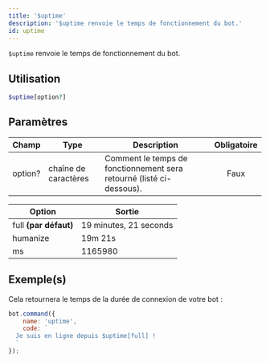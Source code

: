 ```yaml
---
title: '$uptime'
description: '$uptime renvoie le temps de fonctionnement du bot.'
id: uptime
---
```


`$uptime` renvoie le temps de fonctionnement du bot.

## Utilisation

```php
$uptime[option?]
```

## Paramètres

| Champ   | Type                 | Description                                                          | Obligatoire |
| ------- | -------------------- | -------------------------------------------------------------------- |:-----------:|
| option? | chaîne de caractères | Comment le temps de fonctionnement sera retourné (listé ci-dessous). |    Faux     |

| Option                | Sortie                 |
| --------------------- | ---------------------- |
| full **(par défaut)** | 19 minutes, 21 seconds |
| humanize              | 19m 21s                |
| ms                    | 1165980                |

## Exemple(s)

Cela retournera le temps de la durée de connexion de votre bot :

```javascript
bot.command({
    name: 'uptime',
    code: `
  Je suis en ligne depuis $uptime[full] !
  `
});
```
